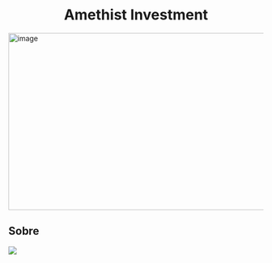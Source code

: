 <h1 align="center">Amethist Investment</h1>
<img width="1200" height="350" alt="image" src="https://github.com/user-attachments/assets/5f4c0880-04f7-4ac2-bf2a-08e78dbe84b6" />


<h2>Sobre</h2>
<div>
  <img src="https://imgur.com/LDdCWrn">
</div>
